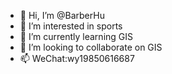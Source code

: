 - 👋 Hi, I’m @BarberHu
- 👀 I’m interested in sports
- 🌱 I’m currently learning GIS
- 💞️ I’m looking to collaborate on GIS
- 📫 WeChat:wy19850616687


<!---
BarberHu/BarberHu is a ✨ special ✨ repository because its `README.md` (this file) appears on your GitHub profile.
You can click the Preview link to take a look at your changes.
--->
